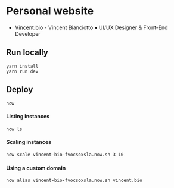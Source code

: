 # Personal website

* [Vincent.bio](http://vincent.bio) - Vincent Bianciotto • UI/UX Designer & Front-End Developer

## Run locally

```
yarn install
yarn run dev
```

## Deploy

```
now
```

#### Listing instances

```
now ls
```

#### Scaling instances

```
now scale vincent-bio-fvocsoxsla.now.sh 3 10
```

#### Using a custom domain

```
now alias vincent-bio-fvocsoxsla.now.sh vincent.bio
```
